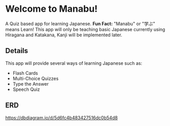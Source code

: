 ﻿# Welcome to Manabu! 
 A Quiz based app for learning Japanese.
 **Fun Fact:** "Manabu" or "学ぶ" means Learn!
 This app will only be teaching basic Japanese currently using Hiragana and Katakana, Kanji will be implemented later.
 
 ## Details
 This app will provide several ways of learning Japanese such as:
 * Flash Cards
 * Multi-Choice Quizzes
 * Type the Answer
 * Speech Quiz

## ERD
https://dbdiagram.io/d/5d6fc4b483427516dc0b54d8
